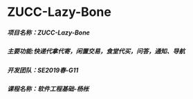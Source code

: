 # ZUCC-Lazy-Bone
##### 项目名称：ZUCC-Lazy-Bone
##### 主要功能:快递代拿代寄，闲置交易，食堂代买，问答，通知、导航
##### 开发团队：SE2019春-G11
##### 课程名称：软件工程基础-杨枨
